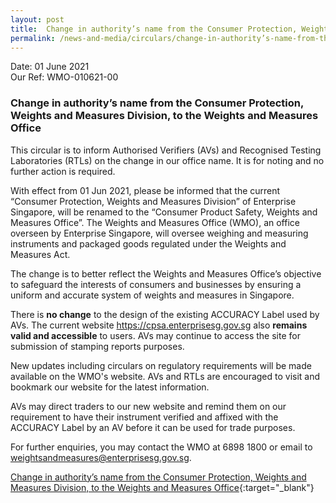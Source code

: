 ```yaml
---
layout: post
title:  Change in authority’s name from the Consumer Protection, Weights and Measures Division, to the Weights and Measures Office
permalink: /news-and-media/circulars/change-in-authority’s-name-from-the-consumer-protection-weights-and-measures-division-to-the-weights-and-measures-office
---
```


Date: 01 June 2021\
Our Ref: WMO-010621-00

### Change in authority’s name from the Consumer Protection, Weights and Measures Division, to the Weights and Measures Office

This circular is to inform Authorised Verifiers (AVs) and Recognised Testing Laboratories (RTLs) on the change in our office name.
It is for noting and no further action is required.

With effect from 01 Jun 2021, please be informed that the current “Consumer Protection, Weights and Measures Division” of Enterprise Singapore, will be renamed to the “Consumer Product Safety, Weights and Measures Office”. 
The Weights and Measures Office (WMO), an office overseen by Enterprise Singapore, will oversee weighing and measuring instruments and packaged goods regulated under the Weights and Measures Act.

The change is to better reflect the Weights and Measures Office’s objective to safeguard the interests of consumers and businesses by ensuring a uniform and accurate system of weights and measures in Singapore.

There is **no change** to the design of the existing ACCURACY Label used by AVs. The current website <https://cpsa.enterprisesg.gov.sg> also **remains valid and accessible** to users. AVs may continue to access the site for submission of stamping reports purposes.

New updates including circulars on regulatory requirements will be made available on the WMO's website. AVs and RTLs are encouraged to visit and bookmark our website for the latest information.

AVs may direct traders to our new website and remind them on our requirement to have their instrument verified and affixed with the ACCURACY Label by an AV before it can be used for trade purposes.

For further enquiries, you may contact the WMO at 6898 1800 or email to <weightsandmeasures@enterprisesg.gov.sg>.

[Change in authority’s name from the Consumer Protection, Weights and Measures Division, to the Weights and Measures Office](/news-and-media/circulars/wmo-circular-010621-00.pdf){:target="_blank"}
